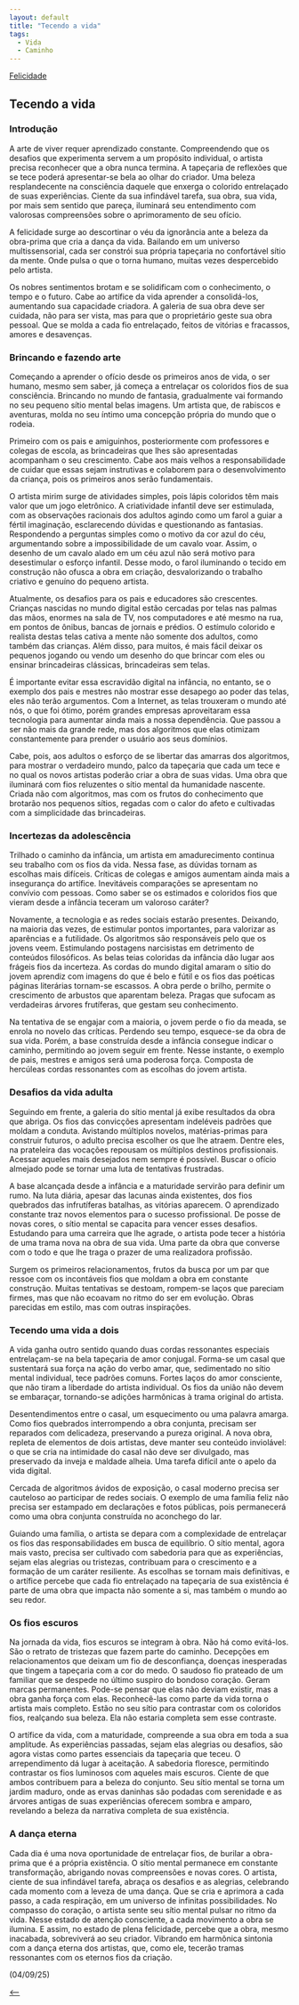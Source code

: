 ```yaml
---
layout: default
title: "Tecendo a vida"
tags:
  - Vida
  - Caminho
--- 
```




[Felicidade](./)

## Tecendo a vida

### **Introdução**

A arte de viver requer aprendizado constante. Compreendendo que os desafios que experimenta servem a um propósito individual, o artista precisa reconhecer que a obra nunca termina. A tapeçaria de reflexões que se tece poderá apresentar-se bela ao olhar do criador. Uma beleza resplandecente na consciência daquele que enxerga o colorido entrelaçado de suas experiências. Ciente da sua infindável tarefa, sua obra, sua vida, por mais sem sentido que pareça, iluminará seu entendimento com valorosas compreensões sobre o aprimoramento de seu ofício.

A felicidade surge ao descortinar o véu da ignorância ante a beleza da obra-prima que cria a dança da vida. Bailando em um universo multissensorial, cada ser constrói sua própria tapeçaria no confortável sítio da mente. Onde pulsa o que o torna humano, muitas vezes despercebido pelo artista.

Os nobres sentimentos brotam e se solidificam com o conhecimento, o tempo e o futuro. Cabe ao artífice da vida aprender a consolidá-los, aumentando sua capacidade criadora. A galeria de sua obra deve ser cuidada, não para ser vista, mas para que o proprietário geste sua obra pessoal. Que se molda a cada fio entrelaçado, feitos de vitórias e fracassos, amores e desavenças.

### **Brincando e fazendo arte**

Começando a aprender o ofício desde os primeiros anos de vida, o ser humano, mesmo sem saber, já começa a entrelaçar os coloridos fios de sua consciência. Brincando no mundo de fantasia, gradualmente vai formando no seu pequeno sítio mental belas imagens. Um artista que, de rabiscos e aventuras, molda no seu íntimo uma concepção própria do mundo que o rodeia.

Primeiro com os pais e amiguinhos, posteriormente com professores e colegas de escola, as brincadeiras que lhes são apresentadas acompanham o seu crescimento. Cabe aos mais velhos a responsabilidade de cuidar que essas sejam instrutivas e colaborem para o desenvolvimento da criança, pois os primeiros anos serão fundamentais.

O artista mirim surge de atividades simples, pois lápis coloridos têm mais valor que um jogo eletrônico. A criatividade infantil deve ser estimulada, com as observações racionais dos adultos agindo como um farol a guiar a fértil imaginação, esclarecendo dúvidas e questionando as fantasias. Respondendo a perguntas simples como o motivo da cor azul do céu, argumentando sobre a impossibilidade de um cavalo voar. Assim, o desenho de um cavalo alado em um céu azul não será motivo para desestimular o esforço infantil. Desse modo, o farol iluminando o tecido em construção não ofusca a obra em criação, desvalorizando o trabalho criativo e genuíno do pequeno artista.

Atualmente, os desafios para os pais e educadores são crescentes. Crianças nascidas no mundo digital estão cercadas por telas nas palmas das mãos, enormes na sala de TV, nos computadores e até mesmo na rua, em pontos de ônibus, bancas de jornais e prédios. O estímulo colorido e realista destas telas cativa a mente não somente dos adultos, como também das crianças. Além disso, para muitos, é mais fácil deixar os pequenos jogando ou vendo um desenho do que brincar com eles ou ensinar brincadeiras clássicas, brincadeiras sem telas.

É importante evitar essa escravidão digital na infância, no entanto, se o exemplo dos pais e mestres não mostrar esse desapego ao poder das telas, eles não terão argumentos. Com a Internet, as telas trouxeram o mundo até nós, o que foi ótimo, porém grandes empresas aproveitaram essa tecnologia para aumentar ainda mais a nossa dependência. Que passou a ser não mais da grande rede, mas dos algoritmos que elas otimizam constantemente para prender o usuário aos seus domínios.

Cabe, pois, aos adultos o esforço de se libertar das amarras dos algoritmos, para mostrar o verdadeiro mundo, palco da tapeçaria que cada um tece e no qual os novos artistas poderão criar a obra de suas vidas. Uma obra que iluminará com fios reluzentes o sítio mental da humanidade nascente. Criada não com algoritmos, mas com os frutos do conhecimento que brotarão nos pequenos sítios, regadas com o calor do afeto e cultivadas com a simplicidade das brincadeiras.

### **Incertezas da adolescência**

Trilhado o caminho da infância, um artista em amadurecimento continua seu trabalho com os fios da vida. Nessa fase, as dúvidas tornam as escolhas mais difíceis. Críticas de colegas e amigos aumentam ainda mais a insegurança do artífice. Inevitáveis comparações se apresentam no convívio com pessoas. Como saber se os estimados e coloridos fios que vieram desde a infância teceram um valoroso caráter?

Novamente, a tecnologia e as redes sociais estarão presentes. Deixando, na maioria das vezes, de estimular pontos importantes, para valorizar as aparências e a futilidade. Os algoritmos são responsáveis pelo que os jovens veem. Estimulando postagens narcisistas em detrimento de conteúdos filosóficos. As belas teias coloridas da infância dão lugar aos frágeis fios da incerteza. As cordas do mundo digital amaram o sítio do jovem aprendiz com imagens do que é belo e fútil e os fios das poéticas páginas literárias tornam-se escassos. A obra perde o brilho, permite o crescimento de arbustos que aparentam beleza. Pragas que sufocam as verdadeiras árvores frutíferas, que gestam seu conhecimento.

Na tentativa de se engajar com a maioria, o jovem perde o fio da meada, se enrola no novelo das críticas. Perdendo seu tempo, esquece-se da obra de sua vida. Porém, a base construída desde a infância consegue indicar o caminho, permitindo ao jovem seguir em frente. Nesse instante, o exemplo de pais, mestres e amigos será uma poderosa força. Composta de hercúleas cordas ressonantes com as escolhas do jovem artista.

### **Desafios da vida adulta**

Seguindo em frente, a galeria do sítio mental já exibe resultados da obra que abriga. Os fios das convicções apresentam indeléveis padrões que moldam a conduta. Avistando múltiplos novelos, matérias-primas para construir futuros, o adulto precisa escolher os que lhe atraem. Dentre eles, na prateleira das vocações repousam os múltiplos destinos profissionais. Acessar aqueles mais desejados nem sempre é possível. Buscar o ofício almejado pode se tornar uma luta de tentativas frustradas.

A base alcançada desde a infância e a maturidade servirão para definir um rumo. Na luta diária, apesar das lacunas ainda existentes, dos fios quebrados das infrutíferas batalhas, as vitórias aparecem. O aprendizado constante traz novos elementos para o sucesso profissional. De posse de novas cores, o sítio mental se capacita para vencer esses desafios. Estudando para uma carreira que lhe agrade, o artista pode tecer a história de uma trama nova na obra de sua vida. Uma parte da obra que converse com o todo e que lhe traga o prazer de uma realizadora profissão.

Surgem os primeiros relacionamentos, frutos da busca por um par que ressoe com os incontáveis fios que moldam a obra em constante construção. Muitas tentativas se destoam, rompem-se laços que pareciam firmes, mas que não ecoavam no ritmo do ser em evolução. Obras parecidas em estilo, mas com outras inspirações.

### **Tecendo uma vida a dois**

A vida ganha outro sentido quando duas cordas ressonantes especiais entrelaçam-se na bela tapeçaria de amor conjugal. Forma-se um casal que sustentará sua força na ação do verbo amar, que, sedimentado no sítio mental individual, tece padrões comuns. Fortes laços do amor consciente, que não tiram a liberdade do artista individual. Os fios da união não devem se embaraçar, tornando-se adições harmônicas à trama original do artista.

Desentendimentos entre o casal, um esquecimento ou uma palavra amarga. Como fios quebrados interrompendo a obra conjunta, precisam ser reparados com delicadeza, preservando a pureza original. A nova obra, repleta de elementos de dois artistas, deve manter seu conteúdo inviolável: o que se cria na intimidade do casal não deve ser divulgado, mas preservado da inveja e maldade alheia. Uma tarefa difícil ante o apelo da vida digital.

Cercada de algoritmos ávidos de exposição, o casal moderno precisa ser cauteloso ao participar de redes sociais. O exemplo de uma família feliz não precisa ser estampado em declarações e fotos públicas, pois permanecerá como uma obra conjunta construída no aconchego do lar.

Guiando uma família, o artista se depara com a complexidade de entrelaçar os fios das responsabilidades em busca de equilíbrio. O sítio mental, agora mais vasto, precisa ser cultivado com sabedoria para que as experiências, sejam elas alegrias ou tristezas, contribuam para o crescimento e a formação de um caráter resiliente. As escolhas se tornam mais definitivas, e o artífice percebe que cada fio entrelaçado na tapeçaria de sua existência é parte de uma obra que impacta não somente a si, mas também o mundo ao seu redor.

### Os fios escuros

Na jornada da vida, fios escuros se integram à obra. Não há como evitá-los. São o retrato de tristezas que fazem parte do caminho. Decepções em relacionamentos que deixam um fio de desconfiança, doenças inesperadas que tingem a tapeçaria com a cor do medo. O saudoso fio prateado de um familiar que se despede no último suspiro do bondoso coração. Geram marcas permanentes. Pode-se pensar que elas não deviam existir, mas a obra ganha força com elas. Reconhecê-las como parte da vida torna o artista mais completo. Estão no seu sítio para contrastar com os coloridos fios, realçando sua beleza. Ela não estaria completa sem esse contraste.

O artífice da vida, com a maturidade, compreende a sua obra em toda a sua amplitude. As experiências passadas, sejam elas alegrias ou desafios, são agora vistas como partes essenciais da tapeçaria que teceu. O arrependimento dá lugar à aceitação. A sabedoria floresce, permitindo contrastar os fios luminosos com aqueles mais escuros. Ciente de que ambos contribuem para a beleza do conjunto. Seu sítio mental se torna um jardim maduro, onde as ervas daninhas são podadas com serenidade e as árvores antigas de suas experiências oferecem sombra e amparo, revelando a beleza da narrativa completa de sua existência.

### A dança eterna

Cada dia é uma nova oportunidade de entrelaçar fios, de burilar a obra-prima que é a própria existência. O sítio mental permanece em constante transformação, abrigando novas compreensões e novas cores. O artista, ciente de sua infindável tarefa, abraça os desafios e as alegrias, celebrando cada momento com a leveza de uma dança. Que se cria e aprimora a cada passo, a cada respiração, em um universo de infinitas possibilidades. No compasso do coração, o artista sente seu sítio mental pulsar no ritmo da vida. Nesse estado de atenção consciente, a cada movimento a obra se ilumina. E assim, no estado de plena felicidade, percebe que a obra, mesmo inacabada, sobreviverá ao seu criador. Vibrando em harmônica sintonia com a dança eterna dos artistas, que, como ele, tecerão tramas ressonantes com os eternos fios da criação.

(04/09/25)

[<--](./)